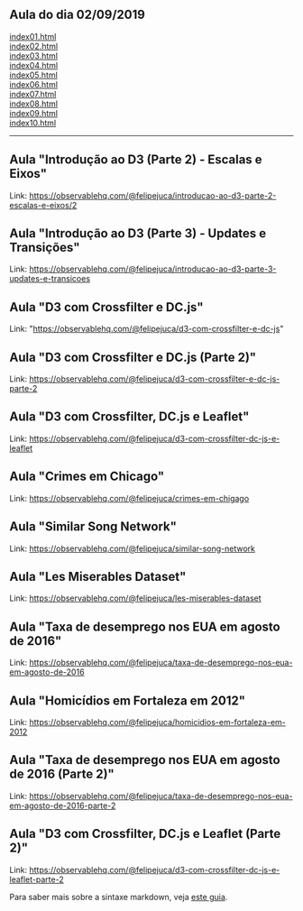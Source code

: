 ## Aula do dia 02/09/2019

[index01.html](basic/index01.html)<br>
[index02.html](basic/index02.html)<br>
[index03.html](basic/index03.html)<br>
[index04.html](basic/index04.html)<br>
[index05.html](basic/index05.html)<br>
[index06.html](basic/index06.html)<br>
[index07.html](basic/index07.html)<br>
[index08.html](basic/index08.html)<br>
[index09.html](basic/index09.html)<br>
[index10.html](basic/index10.html)<br>

---

## Aula "Introdução ao D3 (Parte 2) - Escalas e Eixos"

Link: https://observablehq.com/@felipejuca/introducao-ao-d3-parte-2-escalas-e-eixos/2


## Aula "Introdução ao D3 (Parte 3) - Updates e Transições"

Link: https://observablehq.com/@felipejuca/introducao-ao-d3-parte-3-updates-e-transicoes


## Aula "D3 com Crossfilter e DC.js"

Link: "https://observablehq.com/@felipejuca/d3-com-crossfilter-e-dc-js"


## Aula "D3 com Crossfilter e DC.js (Parte 2)"

Link: https://observablehq.com/@felipejuca/d3-com-crossfilter-e-dc-js-parte-2


## Aula "D3 com Crossfilter, DC.js e Leaflet"

Link: https://observablehq.com/@felipejuca/d3-com-crossfilter-dc-js-e-leaflet


## Aula "Crimes em Chicago"

Link: https://observablehq.com/@felipejuca/crimes-em-chigago


## Aula "Similar Song Network"

Link: https://observablehq.com/@felipejuca/similar-song-network 


## Aula "Les Miserables Dataset"

Link: https://observablehq.com/@felipejuca/les-miserables-dataset


## Aula "Taxa de desemprego nos EUA em agosto de 2016"

Link: https://observablehq.com/@felipejuca/taxa-de-desemprego-nos-eua-em-agosto-de-2016


## Aula "Homicídios em Fortaleza em 2012"

Link: https://observablehq.com/@felipejuca/homicidios-em-fortaleza-em-2012


## Aula "Taxa de desemprego nos EUA em agosto de 2016 (Parte 2)"

Link: https://observablehq.com/@felipejuca/taxa-de-desemprego-nos-eua-em-agosto-de-2016-parte-2


## Aula "D3 com Crossfilter, DC.js e Leaflet (Parte 2)"

Link: https://observablehq.com/@felipejuca/d3-com-crossfilter-dc-js-e-leaflet-parte-2


Para saber mais sobre a sintaxe markdown, veja [este guia](https://guides.github.com/features/mastering-markdown/).
